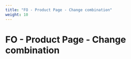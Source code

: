```yaml
---
title: "FO - Product Page - Change combination"
weight: 10
---
```


# FO - Product Page - Change combination
